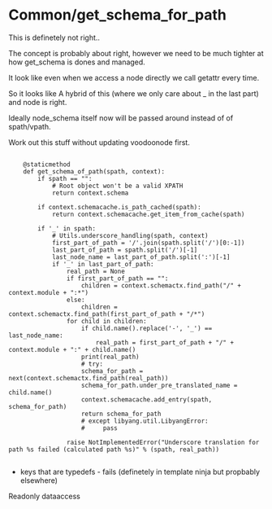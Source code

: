 # Common/get_schema_for_path

This is definetely not right..

The concept is probably about right, however we need to be much tighter at how get_schema is dones and managed.

It look like even when we access a node directly we call getattr every time.

So it looks like A hybrid of this (where we only care about _ in the last part) and node is right.

Ideally node_schema itself now will be passed around instead of of spath/vpath.


Work out this stuff without updating voodoonode first.

```

    @staticmethod
    def get_schema_of_path(spath, context):
        if spath == "":
            # Root object won't be a valid XPATH
            return context.schema

        if context.schemacache.is_path_cached(spath):
            return context.schemacache.get_item_from_cache(spath)

        if '_' in spath:
            # Utils.underscore_handling(spath, context)
            first_part_of_path = '/'.join(spath.split('/')[0:-1])
            last_part_of_path = spath.split('/')[-1]
            last_node_name = last_part_of_path.split(':')[-1]
            if '_' in last_part_of_path:
                real_path = None
                if first_part_of_path == "":
                    children = context.schemactx.find_path("/" + context.module + ":*")
                else:
                    children = context.schemactx.find_path(first_part_of_path + "/*")
                for child in children:
                    if child.name().replace('-', '_') == last_node_name:
                        real_path = first_part_of_path + "/" + context.module + ":" + child.name()
                    print(real_path)
                    # try:
                    schema_for_path = next(context.schemactx.find_path(real_path))
                    schema_for_path.under_pre_translated_name = child.name()
                    context.schemacache.add_entry(spath, schema_for_path)
                    return schema_for_path
                    # except libyang.util.LibyangError:
                    #     pass

                raise NotImplementedError("Underscore translation for path %s failed (calculated path %s)" % (spath, real_path))


```


- keys that are typedefs - fails (definetely in template ninja but propbably elsewhere)



Readonly dataaccess
